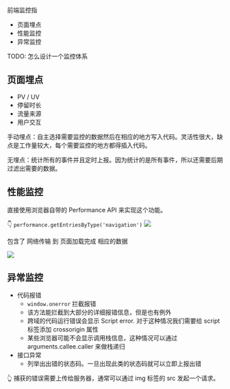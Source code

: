前端监控指
- 页面埋点
- 性能监控
- 异常监控

TODO: 怎么设计一个监控体系

## 页面埋点

- PV / UV
- 停留时长
- 流量来源
- 用户交互

手动埋点：自主选择需要监控的数据然后在相应的地方写入代码。灵活性很大，缺点是工作量较大，每个需要监控的地方都得插入代码。

无埋点：统计所有的事件并且定时上报。因为统计的是所有事件，所以还需要后期过滤出需要的数据。

## 性能监控

直接使用浏览器自带的 Performance API 来实现这个功能。

👇 `performance.getEntriesByType('navigation')`
![](https://kingan-md-img.oss-cn-guangzhou.aliyuncs.com/blog/20221212171043.png)

包含了 网络传输 到 页面加载完成 相应的数据

![](https://kingan-md-img.oss-cn-guangzhou.aliyuncs.com/blog/20221212171056.png)

## 异常监控

- 代码报错
  - `window.onerror` 拦截报错
  - 该方法能拦截到大部分的详细报错信息，但是也有例外
  - 跨域的代码运行错误会显示 Script error. 对于这种情况我们需要给 script 标签添加 crossorigin 属性
  - 某些浏览器可能不会显示调用栈信息，这种情况可以通过 arguments.callee.caller 来做栈递归
- 接口异常
  - 列举出出错的状态码。一旦出现此类的状态码就可以立即上报出错

👆 捕获的错误需要上传给服务器，通常可以通过 img 标签的 src 发起一个请求。

